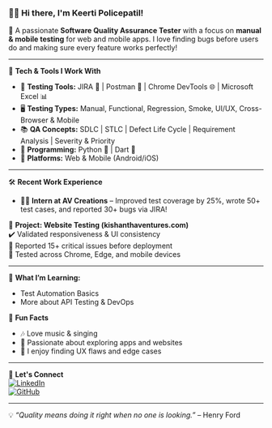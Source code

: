 ### 👩‍💻 Hi there, I'm Keerti Policepatil! 

🌟 A passionate **Software Quality Assurance Tester** with a focus on **manual & mobile testing** for web and mobile apps. I love finding bugs before users do and making sure every feature works perfectly!  

---

🔧 **Tech & Tools I Work With**  
- 🧪 **Testing Tools:** JIRA 🐞 | Postman 🔁 | Chrome DevTools 🌐 | Microsoft Excel 📊  
- 🖥️ **Testing Types:** Manual, Functional, Regression, Smoke, UI/UX, Cross-Browser & Mobile  
- 📚 **QA Concepts:** SDLC | STLC | Defect Life Cycle | Requirement Analysis | Severity & Priority  
- 🧠 **Programming:** Python 🐍 | Dart 🎯  
- 📱 **Platforms:** Web & Mobile (Android/iOS)  

---

🛠️ **Recent Work Experience**
- 👩‍💼 **Intern at AV Creations** – Improved test coverage by 25%, wrote 50+ test cases, and reported 30+ bugs via JIRA!

📌 **Project: Website Testing (kishanthaventures.com)**  
✔️ Validated responsiveness & UI consistency  
🚨 Reported 15+ critical issues before deployment  
📲 Tested across Chrome, Edge, and mobile devices  

---

🎯 **What I’m Learning:**  
- Test Automation Basics  
- More about API Testing & DevOps  

🎨 **Fun Facts**  
- 🎶 Love music & singing  
- 📱 Passionate about exploring apps and websites  
- 🧩 I enjoy finding UX flaws and edge cases  

---

🔗 **Let's Connect**  
[![LinkedIn](https://img.shields.io/badge/LinkedIn-blue?style=flat&logo=linkedin)](https://www.linkedin.com/in/keertipolicepatil)  
[![GitHub](https://img.shields.io/badge/GitHub-black?style=flat&logo=github)](https://github.com/keertip775)

---

💡 *“Quality means doing it right when no one is looking.”* – Henry Ford  
